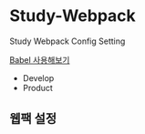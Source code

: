 # Study-Webpack
Study Webpack Config Setting

[Babel 사용해보기](https://skout90.github.io/2018/03/03/Frontend/2.%EC%9B%B9%ED%8C%A9-%EB%B0%94%EB%B2%A8(babel)-%EC%97%B0%EB%8F%99/)

- Develop
- Product

## 웹팩 설정

